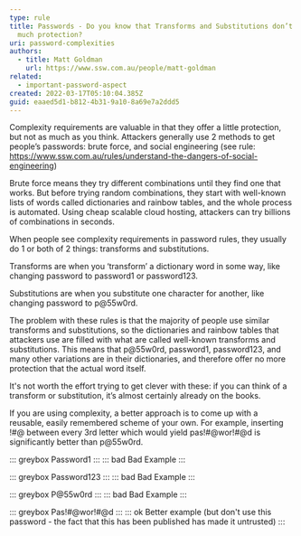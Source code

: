 ```yaml
---
type: rule
title: Passwords - Do you know that Transforms and Substitutions don’t offer
  much protection?
uri: password-complexities
authors:
  - title: Matt Goldman
    url: https://www.ssw.com.au/people/matt-goldman
related:
  - important-password-aspect
created: 2022-03-17T05:10:04.385Z
guid: eaaed5d1-b812-4b31-9a10-8a69e7a2ddd5
---
```

Complexity requirements are valuable in that they offer a little protection, but not as much as you think. Attackers generally use 2 methods to get people’s passwords: brute force, and social engineering (see rule: https://www.ssw.com.au/rules/understand-the-dangers-of-social-engineering)

<!--endintro-->

Brute force means they try different combinations until they find one that works. But before trying random combinations, they start with well-known lists of words called dictionaries and rainbow tables, and the whole process is automated. Using cheap scalable cloud hosting, attackers can try billions of combinations in seconds.

When people see complexity requirements in password rules, they usually do 1 or both of 2 things: transforms and substitutions.

Transforms are when you ‘transform’ a dictionary word in some way, like changing password to password1 or password123.

Substitutions are when you substitute one character for another, like changing password to p@55w0rd.

The problem with these rules is that the majority of people use similar transforms and substitutions, so the dictionaries and rainbow tables that attackers use are filled with what are called well-known transforms and substitutions. This means that p@55w0rd, password1, password123, and many other variations are in their dictionaries, and therefore offer no more protection that the actual word itself.

It's not worth the effort trying to get clever with these: if you can think of a transform or substitution, it’s almost certainly already on the books.

If you are using complexity, a better approach is to come up with a reusable, easily remembered scheme of your own. For example, inserting !#@ between every 3rd letter which would yield pas!#@wor!#@d is significantly better than p@55w0rd.

::: greybox
Password1
:::
::: bad
Bad Example
:::
  
::: greybox
Password123
:::
::: bad
Bad Example
:::

::: greybox
P@55w0rd
:::
::: bad
Bad Example
:::

::: greybox
Pas!#@wor!#@d
:::
::: ok
Better example (but don't use this password - the fact that this has been published has made it untrusted)
::: 